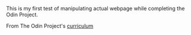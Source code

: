 This is my first test of manipulating actual webpage while completing the Odin Project.

From The Odin Project's [curriculum](http://www.theodinproject.com/courses/web-development-101/lessons/html-css)


